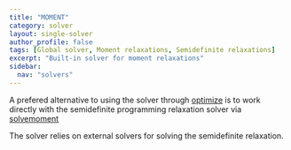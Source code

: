 ```yaml
---
title: "MOMENT"
category: solver
layout: single-solver
author_profile: false
tags: [Global solver, Moment relaxations, Semidefinite relaxations]
excerpt: "Built-in solver for moment relaxations"
sidebar:
  nav: "solvers"
---
```


A prefered alternative to using the solver through [optimize](/command/optimize) is to work directly with the semidefinite programming relaxation solver via [solvemoment](/commands/solvemoment)

The solver relies on external solvers for solving the semidefinite relaxation.
